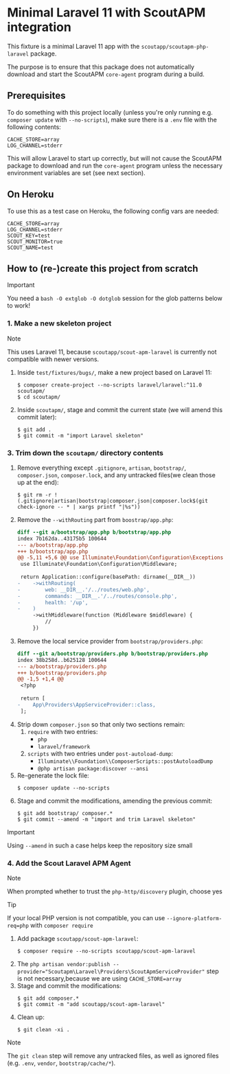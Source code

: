 # Minimal Laravel 11 with ScoutAPM integration

This fixture is a minimal Laravel 11 app with the `scoutapp/scoutapm-php-laravel` package.

The purpose is to ensure that this package does not automatically download and start the ScoutAPM `core-agent` program during a build.

## Prerequisites

To do something with this project locally (unless you're only running e.g. `composer update` with `--no-scripts`), make sure there is a `.env` file with the following contents:

```dotenv
CACHE_STORE=array
LOG_CHANNEL=stderr
```

This will allow Laravel to start up correctly, but will not cause the ScoutAPM package to download and run the `core-agent` program unless the necessary environment variables are set (see next section).

## On Heroku

To use this as a test case on Heroku, the following config vars are needed:

```dotenv
CACHE_STORE=array
LOG_CHANNEL=stderr
SCOUT_KEY=test
SCOUT_MONITOR=true
SCOUT_NAME=test
```

## How to (re-)create this project from scratch

> [!IMPORTANT]
> You need a `bash -O extglob -O dotglob` session for the glob patterns below to work!

### 1. Make a new skeleton project

> [!NOTE]
> This uses Laravel 11, because `scoutapp/scout-apm-laravel` is currently not compatible with newer versions.

1. Inside `test/fixtures/bugs/`, make a new project based on Laravel 11:
   ```ShellSession
   $ composer create-project --no-scripts laravel/laravel:^11.0 scoutapm/
   $ cd scoutapm/
   ```
2. Inside `scoutapm/`, stage and commit the current state (we will amend this commit later):
   ```ShellSession
   $ git add .
   $ git commit -m "import Laravel skeleton"
   ```

### 3. Trim down the `scoutapm/` directory contents

1. Remove everything except `.gitignore`, `artisan`, `bootstrap/`, `composer.json`, `composer.lock`, and any untracked files(we clean those up at the end):
   ```ShellSession
   $ git rm -r !(.gitignore|artisan|bootstrap|composer.json|composer.lock$(git check-ignore -- * | xargs printf "|%s"))
   ```
1. Remove the `--withRouting` part from `boostrap/app.php`:
   ```diff
   diff --git a/bootstrap/app.php b/bootstrap/app.php
   index 7b162da..43175b5 100644
   --- a/bootstrap/app.php
   +++ b/bootstrap/app.php
   @@ -5,11 +5,6 @@ use Illuminate\Foundation\Configuration\Exceptions;
    use Illuminate\Foundation\Configuration\Middleware;
    
    return Application::configure(basePath: dirname(__DIR__))
   -    ->withRouting(
   -        web: __DIR__.'/../routes/web.php',
   -        commands: __DIR__.'/../routes/console.php',
   -        health: '/up',
   -    )
        ->withMiddleware(function (Middleware $middleware) {
            //
        })
   ```
1. Remove the local service provider from `bootstrap/providers.php`:
   ```diff
   diff --git a/bootstrap/providers.php b/bootstrap/providers.php
   index 38b258d..b625128 100644
   --- a/bootstrap/providers.php
   +++ b/bootstrap/providers.php
   @@ -1,5 +1,4 @@
    <?php
    
    return [
   -    App\Providers\AppServiceProvider::class,
    ];
   ```
1. Strip down `composer.json` so that only two sections remain:
   1. `require` with two entries:
      - `php`
      - `laravel/framework`
   1. `scripts` with two entries under `post-autoload-dump`:
      - `Illuminate\\Foundation\\ComposerScripts::postAutoloadDump`
      - `@php artisan package:discover --ansi`
1. Re-generate the lock file:
   ```ShellSession
   $ composer update --no-scripts
   ```
1. Stage and commit the modifications, amending the previous commit:
   ```ShellSession
   $ git add bootstrap/ composer.*
   $ git commit --amend -m "import and trim Laravel skeleton"
   ```

> [!IMPORTANT]
> Using `--amend` in such a case helps keep the repository size small

### 4. Add the Scout Laravel APM Agent

> [!NOTE]
> When prompted whether to trust the `php-http/discovery` plugin, choose yes

> [!TIP]
> If your local PHP version is not compatible, you can use `--ignore-platform-req=php` with `composer require`

1. Add package `scoutapp/scout-apm-laravel`:
   ```ShellSession
   $ composer require --no-scripts scoutapp/scout-apm-laravel
   ```
1. The `php artisan vendor:publish --provider="Scoutapm\Laravel\Providers\ScoutApmServiceProvider"` step is not necessary,because we are using `CACHE_STORE=array`
1. Stage and commit the modifications:
   ```ShellSession
   $ git add composer.*
   $ git commit -m "add scoutapp/scout-apm-laravel"
   ```
1. Clean up:
   ```ShellSession
   $ git clean -xi .
   ```

> [!NOTE]
> The `git clean` step will remove any untracked files, as well as ignored files (e.g. `.env`, `vendor`, `bootstrap/cache/*`).
